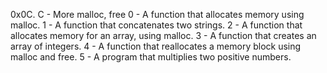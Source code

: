    0x0C. C - More malloc, free
0 - A function that allocates memory using malloc. 1 - A function that concatenates two strings. 2 - A function that allocates memory for an array, using malloc. 3 - A function that creates an array of integers. 4 - A function that reallocates a memory block using malloc and free. 5 - A program that multiplies two positive numbers.
